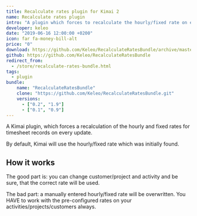 ```yaml
---
title: Recalculate rates plugin for Kimai 2
name: Recalculate rates plugin
intro: "A plugin which forces to recalculate the hourly/fixed rate on every timesheet update"
developer: keleo
date: "2019-06-16 12:00:00 +0200"
icon: far fa-money-bill-alt
price: "0"
download: https://github.com/Keleo/RecalculateRatesBundle/archive/master.zip
github: https://github.com/Keleo/RecalculateRatesBundle
redirect_from:
  - /store/recalculate-rates-bundle.html
tags:
  - plugin
bundle:
    name: "RecalculateRatesBundle"
    clone: "https://github.com/Keleo/RecalculateRatesBundle.git"
    versions: 
      - ["0.2", "1.9"]
      - ["0.1", "0.9"]
---
```


A Kimai plugin, which forces a recalculation of the hourly and fixed rates for timesheet records on every update.

By default, Kimai will use the hourly/fixed rate which was initially found.

## How it works

The good part is: you can change customer/project and activity and be sure, that the correct rate will be used.

The bad part: a manually entered hourly/fixed rate will be overwritten. You HAVE to work with the pre-configured rates on your activities/projects/customers always.  
